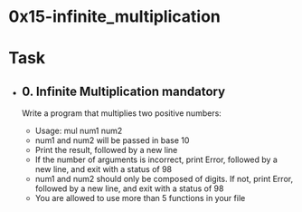 # 0x15-infinite_multiplication

# Task

- ## 0. Infinite Multiplication mandatory
  Write a program that multiplies two positive numbers:

  - Usage: mul num1 num2
  - num1 and num2 will be passed in base 10
  - Print the result, followed by a new line
  - If the number of arguments is incorrect, print Error, followed by a new line, and exit with a status of 98
  - num1 and num2 should only be composed of digits. If not, print Error, followed by a new line, and exit with a status of 98
  - You are allowed to use more than 5 functions in your file
